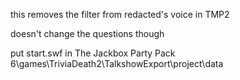 this removes the filter from redacted's voice in TMP2

doesn't change the questions though

put start.swf in The Jackbox Party Pack 6\games\TriviaDeath2\TalkshowExport\project\data
